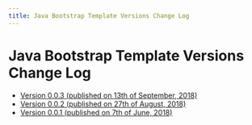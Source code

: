 ```yaml
---
title: Java Bootstrap Template Versions Change Log
---
```

# Java Bootstrap Template Versions Change Log

*   [Version 0.0.3 (published on 13th of September, 2018)](/pages/java-bootstrap-template-version-0-0-3)
*   [Version 0.0.2 (published on 27th of August, 2018)](/pages/java-bootstrap-template-version-0-0-2)
*   [Version 0.0.1 (published on 7th of June, 2018)](/pages/java-bootstrap-template-version-0-0-1)